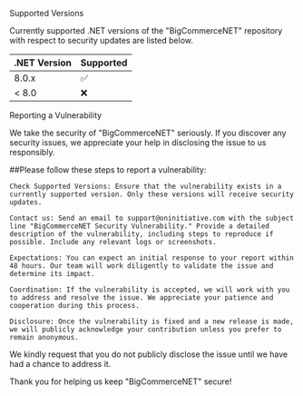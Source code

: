 Supported Versions

Currently supported .NET versions of the "BigCommerceNET" repository with respect to security updates are listed below.

| .NET Version | Supported          |
| -------      | ------------------ |
| 8.0.x        | :white_check_mark: |
| < 8.0        | :x:                |

Reporting a Vulnerability

We take the security of "BigCommerceNET" seriously. If you discover any security issues, we appreciate your help in disclosing the issue to us responsibly.

##Please follow these steps to report a vulnerability:

    Check Supported Versions: Ensure that the vulnerability exists in a currently supported version. Only these versions will receive security updates.

    Contact us: Send an email to support@oninitiative.com with the subject line "BigCommerceNET Security Vulnerability." Provide a detailed description of the vulnerability, including steps to reproduce if possible. Include any relevant logs or screenshots.

    Expectations: You can expect an initial response to your report within 48 hours. Our team will work diligently to validate the issue and determine its impact.

    Coordination: If the vulnerability is accepted, we will work with you to address and resolve the issue. We appreciate your patience and cooperation during this process.

    Disclosure: Once the vulnerability is fixed and a new release is made, we will publicly acknowledge your contribution unless you prefer to remain anonymous.

We kindly request that you do not publicly disclose the issue until we have had a chance to address it.

Thank you for helping us keep "BigCommerceNET" secure!
